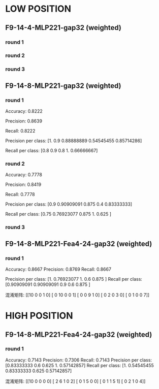 # LOW POSITION

## F9-14-4-MLP221-gap32 (weighted)

### round 1


### round 2


### round 3


## F9-14-8-MLP221-gap32 (weighted)

### round 1
Accuracy: 0.8222

Precision: 0.8639

Recall: 0.8222

Precision per class: [1.         0.9        0.88888889 0.54545455 0.85714286]

Recall per class: [0.8        0.9        0.8        1.         0.66666667]

### round 2
Accuracy: 0.7778

Precision: 0.8419

Recall: 0.7778

Precision per class: [0.9        0.90909091 0.875      0.4        0.83333333]

Recall per class: [0.75       0.76923077 0.875      1.         0.625     ]

### round 3


## F9-14-8-MLP221-Fea4-24-gap32 (weighted)

### round 1

Accuracy: 0.8667
Precision: 0.8769
Recall: 0.8667

Precision per class: [1.         0.76923077 1.         0.6        0.875     ]
Recall per class: [0.90909091 0.90909091 0.9        0.6        0.875     ]

混淆矩阵:
[[10  0  0  1  0]
 [ 0 10  0  0  1]
 [ 0  0  9  1  0]
 [ 0  2  0  3  0]
 [ 0  1  0  0  7]]



# HIGH POSITION

## F9-14-8-MLP221-Fea4-24-gap32 (weighted)

### round 1

Accuracy: 0.7143
Precision: 0.7306
Recall: 0.7143
Precision per class: [0.83333333 0.6        0.625      1.         0.57142857]
Recall per class: [1.         0.54545455 0.83333333 0.625      0.57142857]

混淆矩阵:
[[10  0  0  0  0]
 [ 2  6  1  0  2]
 [ 0  1  5  0  0]
 [ 0  1  1  5  1]
 [ 0  2  1  0  4]]
